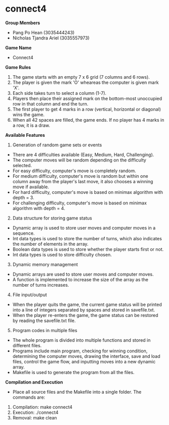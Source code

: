 # connect4

**Group Members**
- Pang Po Hean (3035444243)
- Nicholas Tjandra Ariel (3035557973)

**Game Name**
- Connect4

**Game Rules**
1) The game starts with an empty 7 x 6 grid (7 columns and 6 rows).
2) The player is given the mark 'O' wheareas the computer is given mark 'X'.
3) Each side takes turn to select a column (1-7).
4) Players then place their assigned mark on the bottom-most unoccupied row in that column and end the turn.
5) The first player to get 4 marks in a row (vertical, horizontal or diagonal) wins the game.
6) When all 42 spaces are filled, the game ends. If no player has 4 marks in a row, it is a draw.

**Available Features**
1) Generation of random game sets or events
- There are 4 difficulties available (Easy, Medium, Hard, Challenging).
- The computer moves will be random depending on the difficulty selected.
- For easy difficulty, computer's move is completely random.
- For medium difficulty, computer's move is random but within one column away from the player's last move, it also chooses a winning move if available.
- For hard difficulty, computer's move is based on minimax algorithm with depth = 3.
- For challenging difficulty, computer's move is based on minimax algorithm with depth = 4.

2) Data structure for storing game status
- Dynamic array is used to store user moves and computer moves in a sequence.
- Int data types is used to store the number of turns, which also indicates the number of elements in the array.
- Boolean data types is used to store whether the player starts first or not.
- Int data types is used to store difficulty chosen.

3) Dynamic memory management
- Dynamic arrays are used to store user moves and computer moves.
- A function is implemented to increase the size of the array as the number of turns increases.

4) File input/output
- When the player quits the game, the current game status will be printed into a line of integers separated by spaces and stored in savefile.txt.
- When the player re-enters the game, the game status can be restored by reading the savefile.txt file.

5) Program codes in multiple files
- The whole program is divided into multiple functions and stored in different files.
- Programs include main program, checking for winning condition, determining the computer moves, drawing the interface, save and load files, control the game flow, and inputting moves into a new dynamic array.
- Makefile is used to generate the program from all the files.

**Compilation and Execution**
- Place all source files and the Makefile into a single folder. The commands are:
1) Compilation: make connect4
2) Execution: ./connect4
3) Removal: make clean
